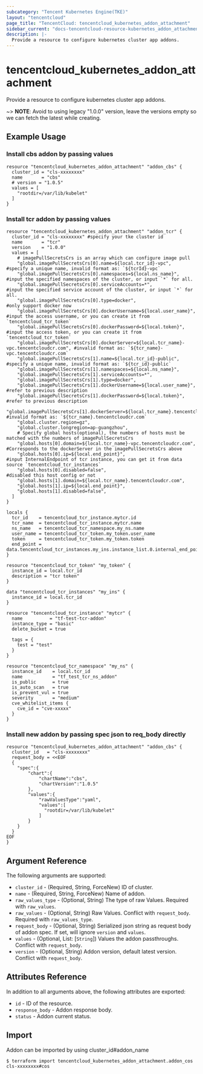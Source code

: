 ```yaml
---
subcategory: "Tencent Kubernetes Engine(TKE)"
layout: "tencentcloud"
page_title: "TencentCloud: tencentcloud_kubernetes_addon_attachment"
sidebar_current: "docs-tencentcloud-resource-kubernetes_addon_attachment"
description: |-
  Provide a resource to configure kubernetes cluster app addons.
---
```


# tencentcloud_kubernetes_addon_attachment

Provide a resource to configure kubernetes cluster app addons.

~> **NOTE**: Avoid to using legacy "1.0.0" version, leave the versions empty so we can fetch the latest while creating.

## Example Usage

### Install cbs addon by passing values

```hcl
resource "tencentcloud_kubernetes_addon_attachment" "addon_cbs" {
  cluster_id = "cls-xxxxxxxx"
  name       = "cbs"
  # version = "1.0.5"
  values = [
    "rootdir=/var/lib/kubelet"
  ]
}
```

### Install tcr addon by passing values

```hcl
resource "tencentcloud_kubernetes_addon_attachment" "addon_tcr" {
  cluster_id = "cls-xxxxxxxx" #specify your tke cluster id
  name       = "tcr"
  version    = "1.0.0"
  values = [
    # imagePullSecretsCrs is an array which can configure image pull
    "global.imagePullSecretsCrs[0].name=${local.tcr_id}-vpc",                              #specify a unique name, invalid format as: `${tcrId}-vpc`
    "global.imagePullSecretsCrs[0].namespaces=${local.ns_name}",                           #input the specified namespaces of the cluster, or input `*` for all.
    "global.imagePullSecretsCrs[0].serviceAccounts=*",                                     #input the specified service account of the cluster, or input `*` for all.
    "global.imagePullSecretsCrs[0].type=docker",                                           #only support docker now
    "global.imagePullSecretsCrs[0].dockerUsername=${local.user_name}",                     #input the access username, or you can create it from `tencentcloud_tcr_token`
    "global.imagePullSecretsCrs[0].dockerPassword=${local.token}",                         #input the access token, or you can create it from `tencentcloud_tcr_token`
    "global.imagePullSecretsCrs[0].dockerServer=${local.tcr_name}-vpc.tencentcloudcr.com", #invalid format as: `${tcr_name}-vpc.tencentcloudcr.com`
    "global.imagePullSecretsCrs[1].name=${local.tcr_id}-public",                           #specify a unique name, invalid format as: `${tcr_id}-public`
    "global.imagePullSecretsCrs[1].namespaces=${local.ns_name}",
    "global.imagePullSecretsCrs[1].serviceAccounts=*",
    "global.imagePullSecretsCrs[1].type=docker",
    "global.imagePullSecretsCrs[1].dockerUsername=${local.user_name}",                 #refer to previous description
    "global.imagePullSecretsCrs[1].dockerPassword=${local.token}",                     #refer to previous description
    "global.imagePullSecretsCrs[1].dockerServer=${local.tcr_name}.tencentcloudcr.com", #invalid format as: `${tcr_name}.tencentcloudcr.com`
    "global.cluster.region=gz",
    "global.cluster.longregion=ap-guangzhou",
    # Specify global hosts(optional), the numbers of hosts must be matched with the numbers of imagePullSecretsCrs
    "global.hosts[0].domain=${local.tcr_name}-vpc.tencentcloudcr.com", #Corresponds to the dockerServer in the imagePullSecretsCrs above
    "global.hosts[0].ip=${local.end_point}",                           #input InternalEndpoint of tcr instance, you can get it from data source `tencentcloud_tcr_instances`
    "global.hosts[0].disabled=false",                                  #disabled this host config or not
    "global.hosts[1].domain=${local.tcr_name}.tencentcloudcr.com",
    "global.hosts[1].ip=${local.end_point}",
    "global.hosts[1].disabled=false",
  ]
}

locals {
  tcr_id    = tencentcloud_tcr_instance.mytcr.id
  tcr_name  = tencentcloud_tcr_instance.mytcr.name
  ns_name   = tencentcloud_tcr_namespace.my_ns.name
  user_name = tencentcloud_tcr_token.my_token.user_name
  token     = tencentcloud_tcr_token.my_token.token
  end_point = data.tencentcloud_tcr_instances.my_ins.instance_list.0.internal_end_point
}

resource "tencentcloud_tcr_token" "my_token" {
  instance_id = local.tcr_id
  description = "tcr token"
}

data "tencentcloud_tcr_instances" "my_ins" {
  instance_id = local.tcr_id
}

resource "tencentcloud_tcr_instance" "mytcr" {
  name          = "tf-test-tcr-addon"
  instance_type = "basic"
  delete_bucket = true

  tags = {
    test = "test"
  }
}

resource "tencentcloud_tcr_namespace" "my_ns" {
  instance_id    = local.tcr_id
  name           = "tf_test_tcr_ns_addon"
  is_public      = true
  is_auto_scan   = true
  is_prevent_vul = true
  severity       = "medium"
  cve_whitelist_items {
    cve_id = "cve-xxxxx"
  }
}
```

### Install new addon by passing spec json to req_body directly

```hcl
resource "tencentcloud_kubernetes_addon_attachment" "addon_cbs" {
  cluster_id   = "cls-xxxxxxxx"
  request_body = <<EOF
  {
    "spec":{
        "chart":{
            "chartName":"cbs",
            "chartVersion":"1.0.5"
        },
        "values":{
            "rawValuesType":"yaml",
            "values":[
              "rootdir=/var/lib/kubelet"
            ]
        }
    }
  }
EOF
}
```

## Argument Reference

The following arguments are supported:

* `cluster_id` - (Required, String, ForceNew) ID of cluster.
* `name` - (Required, String, ForceNew) Name of addon.
* `raw_values_type` - (Optional, String) The type of raw Values. Required with `raw_values`.
* `raw_values` - (Optional, String) Raw Values. Conflict with `request_body`. Required with `raw_values_type`.
* `request_body` - (Optional, String) Serialized json string as request body of addon spec. If set, will ignore `version` and `values`.
* `values` - (Optional, List: [`String`]) Values the addon passthroughs. Conflict with `request_body`.
* `version` - (Optional, String) Addon version, default latest version. Conflict with `request_body`.

## Attributes Reference

In addition to all arguments above, the following attributes are exported:

* `id` - ID of the resource.
* `response_body` - Addon response body.
* `status` - Addon current status.


## Import

Addon can be imported by using cluster_id#addon_name
```
$ terraform import tencentcloud_kubernetes_addon_attachment.addon_cos cls-xxxxxxxx#cos
```

